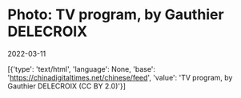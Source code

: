# Photo: TV program, by Gauthier DELECROIX

2022-03-11

[{'type': 'text/html', 'language': None, 'base': 'https://chinadigitaltimes.net/chinese/feed', 'value': 'TV program, by Gauthier DELECROIX (CC BY 2.0)'}]